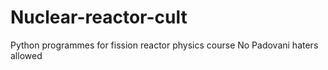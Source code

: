 # Nuclear-reactor-cult
Python programmes for fission reactor physics course
No Padovani haters allowed
